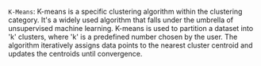 `K-Means`: K-means is a specific clustering algorithm within the clustering category. It's a widely used algorithm that falls under the umbrella of unsupervised machine learning. K-means is used to partition a dataset into 'k' clusters, where 'k' is a predefined number chosen by the user. The algorithm iteratively assigns data points to the nearest cluster centroid and updates the centroids until convergence.
